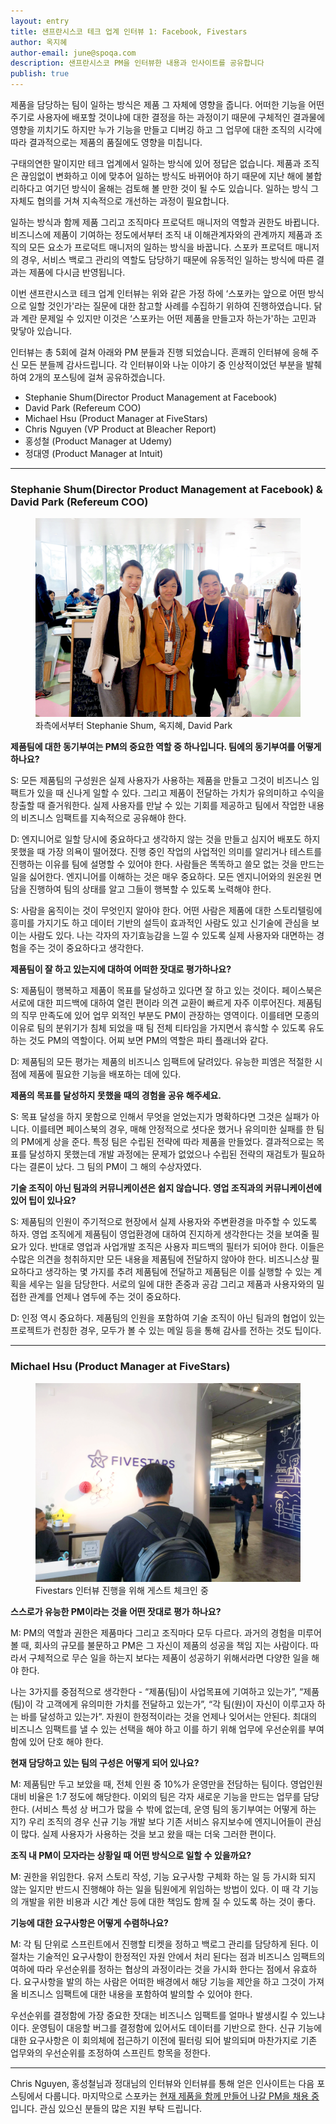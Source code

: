 ```yaml
---
layout: entry
title: 샌프란시스코 테크 업계 인터뷰 1: Facebook, Fivestars
author: 옥지혜
author-email: june@spoqa.com
description: 샌프란시스코 PM을 인터뷰한 내용과 인사이트를 공유합니다
publish: true
---
```


제품을 담당하는 팀이 일하는 방식은 제품 그 자체에 영향을 줍니다. 어떠한 기능을 어떤 주기로 사용자에 배포할 것이냐에 대한 결정을 하는 과정이기 때문에 구체적인 결과물에 영향을 끼치기도 하지만 누가 기능을 만들고 디버깅 하고 그 업무에 대한 조직의 시각에 따라 결과적으로는 제품의 품질에도 영향을 미칩니다.

구태의연한 말이지만 테크 업계에서 일하는 방식에 있어 정답은 없습니다. 제품과 조직은 끊임없이 변화하고 이에 맞추어 일하는 방식도 바뀌어야 하기 때문에 지난 해에 불합리하다고 여기던 방식이 올해는 검토해 볼 만한 것이 될 수도 있습니다. 일하는 방식 그 자체도 협의를 거쳐 지속적으로 개선하는 과정이 필요합니다.

일하는 방식과 함께 제품 그리고 조직마다 프로덕트 매니저의 역할과 권한도 바뀝니다. 비즈니스에 제품이 기여하는 정도에서부터 조직 내 이해관계자와의 관계까지 제품과 조직의 모든 요소가 프로덕트 매니저의 일하는 방식을 바꿉니다. 스포카 프로덕트 매니저의 경우, 서비스 백로그 관리의 역할도 담당하기 때문에 유동적인 일하는 방식에 따른 결과는 제품에 다시금 반영됩니다.

이번 샌프란시스코 테크 업계 인터뷰는 위와 같은 가정 하에 ‘스포카는 앞으로 어떤 방식으로 일할 것인가'라는 질문에 대한 참고할 사례를 수집하기 위하여 진행하였습니다. 닭과 계란 문제일 수 있지만 이것은 ‘스포카는 어떤 제품을 만들고자 하는가'하는 고민과 맞닿아 있습니다.

인터뷰는 총 5회에 걸쳐 아래와 PM 분들과 진행 되었습니다. 흔쾌히 인터뷰에 응해 주신 모든 분들께 감사드립니다. 각 인터뷰이와 나눈 이야기 중 인상적이었던 부분을 발췌하여 2개의 포스팅에 걸쳐 공유하겠습니다.

- Stephanie Shum(Director Product Management at Facebook)
- David Park (Refereum COO)
- Michael Hsu (Product Manager at FiveStars)
- Chris Nguyen (VP Product at Bleacher Report)
- 홍성철 (Product Manager at Udemy)
- 정대영 (Product Manager at Intuit)


---


### Stephanie Shum(Director Product Management at Facebook) & David Park (Refereum COO)


<figure>
  <img src="../images/2018-11-07/sf_01.jpg"
     style="margin: 0 auto;" />
  <figcaption>
    좌측에서부터 Stephanie Shum, 옥지혜, David Park
  </figcaption>
</figure>


**제품팀에 대한 동기부여는 PM의 중요한 역할 중 하나입니다. 팀에의 동기부여를 어떻게 하나요?**

S: 모든 제품팀의 구성원은 실제 사용자가 사용하는 제품을 만들고 그것이 비즈니스 임팩트가 있을 때 신나게 일할 수 있다. 그리고 제품이 전달하는 가치가 유의미하고 수익을 창출할 때 즐거워한다. 실제 사용자를 만날 수 있는 기회를 제공하고 팀에서 작업한 내용의 비즈니스 임팩트를 지속적으로 공유해야 한다.


D: 엔지니어로 일할 당시에 중요하다고 생각하지 않는 것을 만들고 심지어 배포도 하지 못했을 때 가장 의욕이 떨어졌다. 진행 중인 작업의 사업적인 의미를 알리거나 테스트를 진행하는 이유를 팀에 설명할 수 있어야 한다. 사람들은 똑똑하고 쓸모 없는 것을 만드는 일을 싫어한다. 엔지니어를 이해하는 것은 매우 중요하다. 모든 엔지니어와의 원온원 면담을 진행하여 팀의 상태를 알고 그들이 행복할 수 있도록 노력해야 한다.

S: 사람을 움직이는 것이 무엇인지 알아야 한다. 어떤 사람은 제품에 대한 스토리텔링에 흥미를 가지기도 하고 데이터 기반의 설득이 효과적인 사람도 있고 신기술에 관심을 보이는 사람도 있다. 나는 각자의 자기효능감을 느낄 수 있도록 실제 사용자와 대면하는 경험을 주는 것이 중요하다고 생각한다.


**제품팀이 잘 하고 있는지에 대하여 어떠한 잣대로 평가하나요?**

S: 제품팀이 행복하고 제품이 목표를 달성하고 있다면 잘 하고 있는 것이다. 페이스북은 서로에 대한 피드백에 대하여 열린 편이라 의견 교환이 빠르게 자주 이루어진다. 제품팀의 직무 만족도에 있어 업무 외적인 부분도 PM이 관장하는 영역이다. 이를테면 모종의 이유로 팀의 분위기가 침체 되었을 때 팀 전체 티타임을 가지면서 휴식할 수 있도록 유도하는 것도 PM의 역할이다. 어찌 보면 PM의 역할은 파티 플래너와 같다.

D: 제품팀의 모든 평가는 제품의 비즈니스 임팩트에 달려있다. 유능한 피엠은 적절한 시점에 제품에 필요한 기능을 배포하는 데에 있다.


**제품의 목표를 달성하지 못했을 때의 경험을 공유 해주세요.**

S: 목표 달성을 하지 못함으로 인해서 무엇을 얻었는지가 명확하다면 그것은 실패가 아니다. 이를테면 페이스북의 경우, 매해 안정적으로 셧다운 했거나 유의미한 실패를 한 팀의 PM에게 상을 준다. 특정 팀은 수립된 전략에 따라 제품을 만들었다. 결과적으로는 목표를 달성하지 못했는데 개발 과정에는 문제가 없었으나 수립된 전략의 재검토가 필요하다는 결론이 났다. 그 팀의 PM이 그 해의 수상자였다.


**기술 조직이 아닌 팀과의 커뮤니케이션은 쉽지 않습니다. 영업 조직과의 커뮤니케이션에 있어 팁이 있나요?**

S: 제품팀의 인원이 주기적으로 현장에서 실제 사용자와 주변환경을 마주할 수 있도록 하자. 영업 조직에게 제품팀이 영업환경에 대하여 진지하게 생각한다는 것을 보여줄 필요가 있다. 반대로 영업과 사업개발 조직은 사용자 피드백의 필터가 되어야 한다. 이들은 수많은 의견을 청취하지만 모든 내용을 제품팀에 전달하지 않아야 한다. 비즈니스상 필요하다고 생각하는 몇 가지를 추려 제품팀에 전달하고 제품팀은 이를 실행할 수 있는 계획을 세우는 일을 담당한다. 서로의 일에 대한 존중과 공감 그리고 제품과 사용자와의 밀접한 관계를 언제나 염두에 주는 것이 중요하다.

D: 인정 역시 중요하다. 제품팀의 인원을 포함하여 기술 조직이 아닌 팀과의 협업이 있는 프로젝트가 런칭한 경우, 모두가 볼 수 있는 메일 등을 통해 감사를 전하는 것도 팁이다.


---


### Michael Hsu (Product Manager at FiveStars)


<figure>
  <img src="../images/2018-11-07/sf_02.jpg"
     style="margin: 0 auto;" />
  <figcaption>
    Fivestars 인터뷰 진행을 위해 게스트 체크인 중
  </figcaption>
</figure>


**스스로가 유능한 PM이라는 것을 어떤 잣대로 평가 하나요?**

M: PM의 역할과 권한은 제품마다 그리고 조직마다 모두 다르다. 과거의 경험을 미루어 볼 때, 회사의 규모를 불문하고 PM은 그 자신이 제품의 성공을 책임 지는 사람이다. 따라서 구체적으로 무슨 일을 하는지 보다는 제품이 성공하기 위해서라면 다양한 일을 해야 한다. 

나는 3가지를 중점적으로 생각한다 - “제품(팀)이 사업목표에 기여하고 있는가”, “제품(팀)이 각 고객에게 유의미한 가치를 전달하고 있는가”, “각 팀(원)이 자신이 이루고자 하는 바를 달성하고 있는가”. 자원이 한정적이라는 것을 언제나 잊어서는 안된다. 최대의 비즈니스 임팩트를 낼 수 있는 선택을 해야 하고 이를 하기 위해 업무에 우선순위를 부여함에 있어 단호 해야 한다.


**현재 담당하고 있는 팀의 구성은 어떻게 되어 있나요?**

M: 제품팀만 두고 보았을 때, 전체 인원 중 10%가 운영만을 전담하는 팀이다. 영업인원 대비 비율은 1:7 정도에 해당한다. 이외의 팀은 각자 새로운 기능을 만드는 업무를 담당한다. (서비스 특성 상 버그가 많을 수 밖에 없는데, 운영 팀의 동기부여는 어떻게 하는지?) 우리 조직의 경우 신규 기능 개발 보다 기존 서비스 유지보수에 엔지니어들이 관심이 많다. 실제 사용자가 사용하는 것을 보고 왔을 때는 더욱 그러한 편이다.


**조직 내 PM이 모자라는 상황일 때 어떤 방식으로 일할 수 있을까요?**

M: 권한을 위임한다. 유저 스토리 작성, 기능 요구사항 구체화 하는 일 등 가시화 되지 않는 일지만 반드시 진행해야 하는 일을 팀원에게 위임하는 방법이 있다. 이 때 각 기능의 개발을 위한 비용과 시간 계산 등에 대한 책임도 함께 질 수 있도록 하는 것이 좋다.


**기능에 대한 요구사항은 어떻게 수렴하나요?**

M: 각 팀 단위로 스프린트에서 진행할 티켓을 정하고 백로그 관리를 담당하게 된다. 이 절차는 기술적인 요구사항이 한정적인 자원 안에서 처리 된다는 점과 비즈니스 임팩트의 여하에 따라 우선순위를 정하는 협상의 과정이라는 것을 가시화 한다는 점에서 유효하다. 요구사항을 발의 하는 사람은 어떠한 배경에서 해당 기능을 제안을 하고 그것이 가져올 비즈니스 임팩트에 대한 내용을 포함하여 발의할 수 있어야 한다.

우선순위를 결정함에 가장 중요한 잣대는 비즈니스 임팩트를 얼마나 발생시킬 수 있느냐이다. 운영팀이 대응할 버그를 결정함에 있어서도 데이터를 기반으로 한다. 신규 기능에 대한 요구사항은 이 회의체에 접근하기 이전에 필터링 되어 발의되며 마찬가지로 기존 업무와의 우선순위를 조정하여 스프린트 항목을 정한다.


---


Chris Nguyen, 홍성철님과 정대님의 인터뷰와 인터뷰를 통해 얻은 인사이트는 다음 포스팅에서 다룹니다. 마지막으로 스포카는 [현재 제품을 함께 만들어 나갈 PM을 채용 중](https://spoqa.github.io/jobs/pm.html)입니다. 관심 있으신 분들의 많은 지원 부탁 드립니다.



